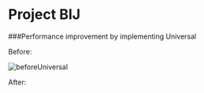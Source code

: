 # Project BIJ

###Performance improvement by implementing Universal

Before:

![beforeUniversal](https://user-images.githubusercontent.com/31606808/69026324-d43f6b00-0a0d-11ea-9bfd-2e9666b6334a.png)



After:

